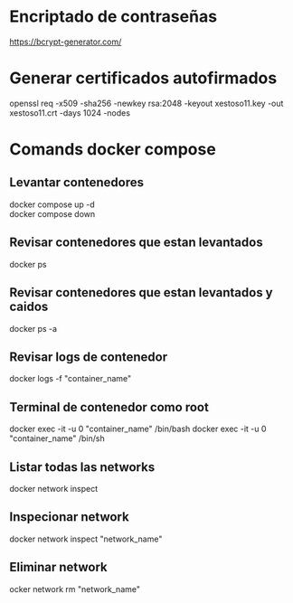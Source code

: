 
# Encriptado de contraseñas
https://bcrypt-generator.com/

# Generar certificados autofirmados
openssl req -x509 -sha256 -newkey rsa:2048 -keyout xestoso11.key -out xestoso11.crt -days 1024 -nodes

# Comands docker compose
## Levantar contenedores
docker compose up -d
<br>
docker compose down

## Revisar contenedores que estan levantados
docker ps

## Revisar contenedores que estan levantados y caidos
docker ps -a

## Revisar logs de contenedor
docker logs -f "container_name"

## Terminal de contenedor como root
docker exec -it -u 0 "container_name" /bin/bash
docker exec -it -u 0 "container_name" /bin/sh

## Listar todas las networks
docker network inspect

## Inspecionar network
docker network inspect "network_name"

## Eliminar network
ocker network rm "network_name"
